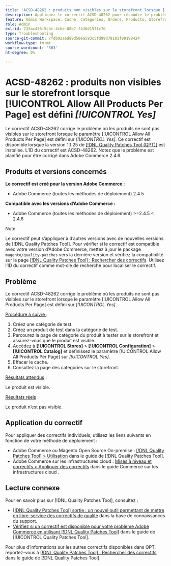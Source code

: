 ```yaml
---
title: 'ACSD-48262 : produits non visibles sur le storefront lorsque [!UICONTROL Allow All Products Per Page] est défini [!UICONTROL Yes]'
description: Appliquez le correctif ACSD-48262 pour résoudre le problème d’Adobe Commerce en raison duquel les produits ne sont pas visibles sur le storefront lorsque le paramètre [!UICONTROL Allow All Products Per Page] est défini sur [!UICONTROL Yes].
feature: Admin Workspace, Cache, Categories, Orders, Products, Storefront
role: Admin
exl-id: 733ac476-5c3c-4cbe-88b7-f436d15f1c7d
type: Troubleshooting
source-git-commit: 7fdb02a6d89d50ea593c5fd99d78101f89198424
workflow-type: tm+mt
source-wordcount: '363'
ht-degree: 0%

---
```


# ACSD-48262 : produits non visibles sur le storefront lorsque [!UICONTROL Allow All Products Per Page] est défini *[!UICONTROL Yes]*

Le correctif ACSD-48262 corrige le problème où les produits ne sont pas visibles sur le storefront lorsque le paramètre [!UICONTROL Allow All Products Per Page] est défini sur *[!UICONTROL Yes]*. Ce correctif est disponible lorsque la version 1.1.25 de [[!DNL Quality Patches Tool (QPT)]](https://experienceleague.adobe.com/fr/docs/commerce-operations/tools/quality-patches-tool/quality-patches-tool-to-self-serve-quality-patches) est installée. L’ID du correctif est ACSD-48262. Notez que le problème est planifié pour être corrigé dans Adobe Commerce 2.4.6.

## Produits et versions concernés

**Le correctif est créé pour la version Adobe Commerce :**

* Adobe Commerce (toutes les méthodes de déploiement) 2.4.5

**Compatible avec les versions d’Adobe Commerce :**

* Adobe Commerce (toutes les méthodes de déploiement) >=2.4.5 &lt; 2.4.6

>[!NOTE]
>
>Le correctif peut s’appliquer à d’autres versions avec de nouvelles versions de [!DNL Quality Patches Tool]. Pour vérifier si le correctif est compatible avec votre version d’Adobe Commerce, mettez à jour le package `magento/quality-patches` vers la dernière version et vérifiez la compatibilité sur la page [[!DNL Quality Patches Tool] : Rechercher des correctifs](https://experienceleague.adobe.com/tools/commerce-quality-patches/index.html?lang=fr). Utilisez l’ID du correctif comme mot-clé de recherche pour localiser le correctif.

## Problème

Le correctif ACSD-48262 corrige le problème où les produits ne sont pas visibles sur le storefront lorsque le paramètre [!UICONTROL Allow All Products Per Page] est défini sur *[!UICONTROL Yes]*.

<u>Procédure à suivre </u> :

1. Créez une catégorie de test.
1. Créez un produit de test dans la catégorie de test.
1. Parcourez la page de catégorie du produit à tester sur le storefront et assurez-vous que le produit est visible.
1. Accédez à **[!UICONTROL Stores]** > **[!UICONTROL Configuration]** > **[!UICONTROL Catalog]** et définissez le paramètre [!UICONTROL Allow All Products Per Page] sur *[!UICONTROL Yes]*.
1. Effacer le cache.
1. Consultez la page des catégories sur le storefront.

<u>Résultats attendus</u> :

Le produit est visible.

<u>Résultats réels</u> :

Le produit n’est pas visible.

## Application du correctif

Pour appliquer des correctifs individuels, utilisez les liens suivants en fonction de votre méthode de déploiement :

* Adobe Commerce ou Magento Open Source On-premise : [[!DNL Quality Patches Tool] > Utilisation](/help/tools/quality-patches-tool/usage.md) dans le guide de [!DNL Quality Patches Tool].
* Adobe Commerce sur les infrastructures cloud : [Mises à niveau et correctifs > Appliquer des correctifs](https://experienceleague.adobe.com/docs/commerce-cloud-service/user-guide/develop/upgrade/apply-patches.html?lang=fr) dans le guide Commerce sur les infrastructures cloud .


## Lecture connexe

Pour en savoir plus sur [!DNL Quality Patches Tool], consultez :

* [[!DNL Quality Patches Tool] sortie : un nouvel outil permettant de mettre en libre-service des correctifs de qualité](https://experienceleague.adobe.com/fr/docs/commerce-operations/tools/quality-patches-tool/quality-patches-tool-to-self-serve-quality-patches) dans la base de connaissances du support.
* [Vérifiez si un correctif est disponible pour votre problème Adobe Commerce en utilisant [!DNL Quality Patches Tool]](/help/tools/quality-patches-tool/patches-available-in-qpt/check-patch-for-magento-issue-with-magento-quality-patches.md) dans le guide de [!UICONTROL Quality Patches Tool].


Pour plus d’informations sur les autres correctifs disponibles dans QPT, reportez-vous à [[!DNL Quality Patches Tool] : Rechercher des correctifs](https://experienceleague.adobe.com/tools/commerce-quality-patches/index.html?lang=fr) dans le guide de [!DNL Quality Patches Tool].
